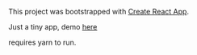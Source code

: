 This project was bootstrapped with [Create React App](https://github.com/facebookincubator/create-react-app).

Just a tiny app, demo [here](https://calculator-d98a1.firebaseapp.com/)

requires yarn to run.
